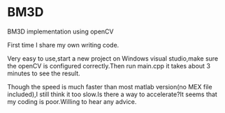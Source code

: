 # BM3D
BM3D implementation using openCV

First time I share my own writing code.

Very easy to use,start a new project on Windows visual studio,make sure the openCV is configured correctly.Then run main.cpp it takes about 3 minutes to see the result.

Though the speed is much faster than most matlab version(no MEX file included),I still think it too slow.Is there a way to accelerate?It seems that my coding is poor.Willing to hear any advice.
